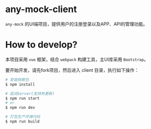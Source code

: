 # any-mock-client

``any-mock`` 的UI端项目，提供用户的注册登录以及APP、API的管理功能。

# How to develop?

本项目采用 ``vue`` 框架，结合 ``webpack`` 构建工具，主UI库采用 ``Bootstrap``。

要开始开发，请先fork项目，然后进入 client 目录，执行如下操作：

``` bash
# 安装依赖包
$ npm install

# 启动Server(支持热更新)
$ npm run start
# or
$ npm run dev

# 打包生产环境代码
$ npm run build
```